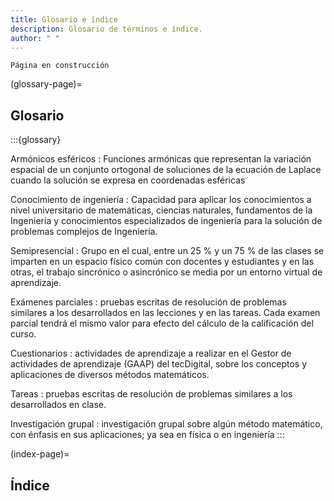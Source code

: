 ```yaml
---
title: Glosario e índice
description: Glosario de términos e índice.
author: " "
---
```


```{attention} Advertencia
Página en construcción
```

(glossary-page)=

## Glosario

:::{glossary}

Armónicos esféricos
: Funciones armónicas que representan la variación espacial de un conjunto ortogonal de soluciones de la ecuación de Laplace cuando la solución se expresa en coordenadas esféricas

Conocimiento de ingeniería
: Capacidad para aplicar los conocimientos a nivel universitario de matemáticas, ciencias naturales, fundamentos de la Ingeniería y conocimientos especializados de ingeniería para la solución de problemas complejos de Ingeniería.

Semipresencial
: Grupo en el cual, entre un 25 % y un 75 % de las clases se imparten en un espacio físico común con docentes y estudiantes y en las otras, el trabajo sincrónico o asincrónico se media por un entorno virtual de aprendizaje.

Exámenes parciales
: pruebas escritas de resolución de problemas similares a los desarrollados en las lecciones y en las tareas. Cada examen parcial tendrá el mismo valor para efecto del cálculo de la calificación del curso.

Cuestionarios
: actividades de aprendizaje a realizar en el Gestor de actividades de aprendizaje (GAAP) del tecDigital, sobre los conceptos y aplicaciones de diversos métodos matemáticos.

Tareas
: pruebas escritas de resolución de problemas similares a los desarrollados en clase.

Investigación grupal
: investigación grupal sobre algún método matemático, con énfasis en sus aplicaciones; ya sea en física o en ingeniería
:::

(index-page)=

## Índice

```{show-index}

```
